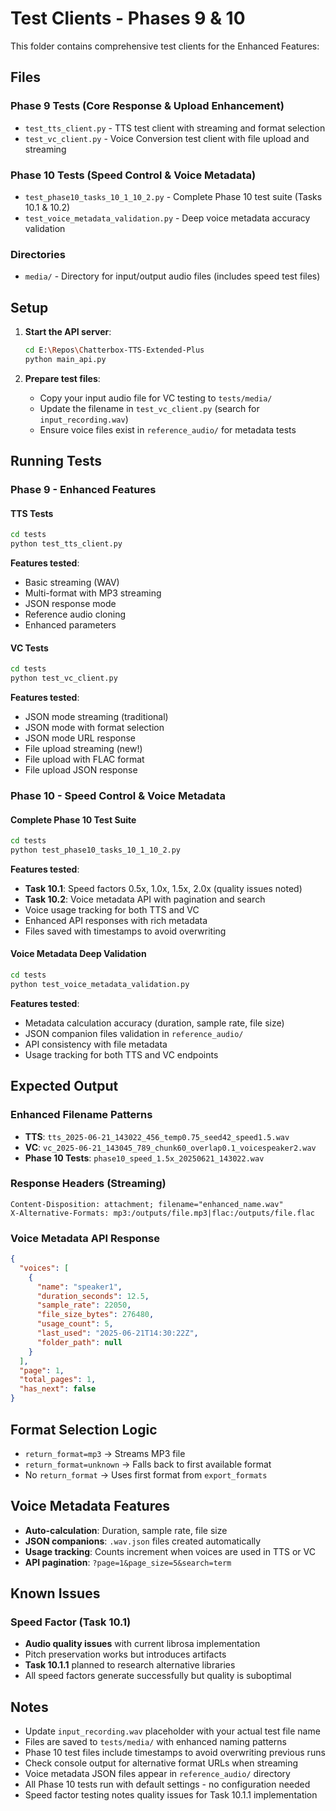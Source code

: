 # Test Clients - Phases 9 & 10

This folder contains comprehensive test clients for the Enhanced Features:

## Files

### Phase 9 Tests (Core Response & Upload Enhancement)
- `test_tts_client.py` - TTS test client with streaming and format selection
- `test_vc_client.py` - Voice Conversion test client with file upload and streaming  

### Phase 10 Tests (Speed Control & Voice Metadata)
- `test_phase10_tasks_10_1_10_2.py` - Complete Phase 10 test suite (Tasks 10.1 & 10.2)
- `test_voice_metadata_validation.py` - Deep voice metadata accuracy validation

### Directories
- `media/` - Directory for input/output audio files (includes speed test files)

## Setup

1. **Start the API server**:
   ```bash
   cd E:\Repos\Chatterbox-TTS-Extended-Plus
   python main_api.py
   ```

2. **Prepare test files**:
   - Copy your input audio file for VC testing to `tests/media/`
   - Update the filename in `test_vc_client.py` (search for `input_recording.wav`)
   - Ensure voice files exist in `reference_audio/` for metadata tests

## Running Tests

### Phase 9 - Enhanced Features

#### TTS Tests
```bash
cd tests
python test_tts_client.py
```

**Features tested**:
- Basic streaming (WAV)
- Multi-format with MP3 streaming
- JSON response mode
- Reference audio cloning
- Enhanced parameters

#### VC Tests  
```bash
cd tests
python test_vc_client.py
```

**Features tested**:
- JSON mode streaming (traditional)
- JSON mode with format selection
- JSON mode URL response
- File upload streaming (new!)
- File upload with FLAC format
- File upload JSON response

### Phase 10 - Speed Control & Voice Metadata

#### Complete Phase 10 Test Suite
```bash
cd tests
python test_phase10_tasks_10_1_10_2.py
```

**Features tested**:
- **Task 10.1**: Speed factors 0.5x, 1.0x, 1.5x, 2.0x (quality issues noted)
- **Task 10.2**: Voice metadata API with pagination and search
- Voice usage tracking for both TTS and VC
- Enhanced API responses with rich metadata
- Files saved with timestamps to avoid overwriting

#### Voice Metadata Deep Validation
```bash
cd tests
python test_voice_metadata_validation.py
```

**Features tested**:
- Metadata calculation accuracy (duration, sample rate, file size)
- JSON companion files validation in `reference_audio/`
- API consistency with file metadata
- Usage tracking for both TTS and VC endpoints

## Expected Output

### Enhanced Filename Patterns
- **TTS**: `tts_2025-06-21_143022_456_temp0.75_seed42_speed1.5.wav`
- **VC**: `vc_2025-06-21_143045_789_chunk60_overlap0.1_voicespeaker2.wav`
- **Phase 10 Tests**: `phase10_speed_1.5x_20250621_143022.wav`

### Response Headers (Streaming)
```
Content-Disposition: attachment; filename="enhanced_name.wav"
X-Alternative-Formats: mp3:/outputs/file.mp3|flac:/outputs/file.flac
```

### Voice Metadata API Response
```json
{
  "voices": [
    {
      "name": "speaker1",
      "duration_seconds": 12.5,
      "sample_rate": 22050,
      "file_size_bytes": 276480,
      "usage_count": 5,
      "last_used": "2025-06-21T14:30:22Z",
      "folder_path": null
    }
  ],
  "page": 1,
  "total_pages": 1,
  "has_next": false
}
```

## Format Selection Logic
- `return_format=mp3` → Streams MP3 file
- `return_format=unknown` → Falls back to first available format
- No `return_format` → Uses first format from `export_formats`

## Voice Metadata Features
- **Auto-calculation**: Duration, sample rate, file size
- **JSON companions**: `.wav.json` files created automatically
- **Usage tracking**: Counts increment when voices are used in TTS or VC
- **API pagination**: `?page=1&page_size=5&search=term`

## Known Issues

### Speed Factor (Task 10.1)
- **Audio quality issues** with current librosa implementation
- Pitch preservation works but introduces artifacts
- **Task 10.1.1** planned to research alternative libraries
- All speed factors generate successfully but quality is suboptimal

## Notes

- Update `input_recording.wav` placeholder with your actual test file name
- Files are saved to `tests/media/` with enhanced naming patterns
- Phase 10 test files include timestamps to avoid overwriting previous runs
- Check console output for alternative format URLs when streaming
- Voice metadata JSON files appear in `reference_audio/` directory
- All Phase 10 tests run with default settings - no configuration needed
- Speed factor testing notes quality issues for Task 10.1.1 implementation
